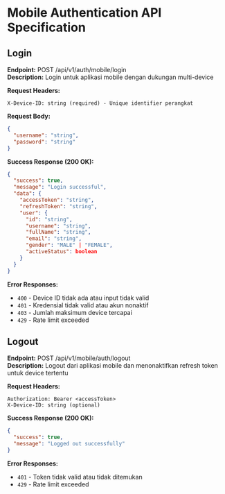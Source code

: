 # Mobile Authentication API Specification

## Login
**Endpoint:** POST /api/v1/auth/mobile/login  
**Description:** Login untuk aplikasi mobile dengan dukungan multi-device  

**Request Headers:**
```
X-Device-ID: string (required) - Unique identifier perangkat
```

**Request Body:**
```json
{
  "username": "string",
  "password": "string"
}
```

**Success Response (200 OK):**
```json
{
  "success": true,
  "message": "Login successful",
  "data": {
    "accessToken": "string",
    "refreshToken": "string",
    "user": {
      "id": "string",
      "username": "string",
      "fullName": "string",
      "email": "string",
      "gender": "MALE" | "FEMALE",
      "activeStatus": boolean
    }
  }
}
```

**Error Responses:**
- `400` - Device ID tidak ada atau input tidak valid
- `401` - Kredensial tidak valid atau akun nonaktif
- `403` - Jumlah maksimum device tercapai
- `429` - Rate limit exceeded

## Logout
**Endpoint:** POST /api/v1/mobile/auth/logout  
**Description:** Logout dari aplikasi mobile dan menonaktifkan refresh token untuk device tertentu

**Request Headers:**
```
Authorization: Bearer <accessToken>
X-Device-ID: string (optional)
```

**Success Response (200 OK):**
```json
{
  "success": true,
  "message": "Logged out successfully"
}
```

**Error Responses:**
- `401` - Token tidak valid atau tidak ditemukan
- `429` - Rate limit exceeded